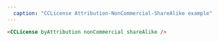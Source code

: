 ```yaml
---
  caption: "CCLicense Attribution-NonCommercial-ShareAlike example"
---
```


<!-- markdownlint-disable MD041 -->
<!-- dprint-ignore -->
```html
<CCLicense byAttribution nonCommercial shareAlike />
```
